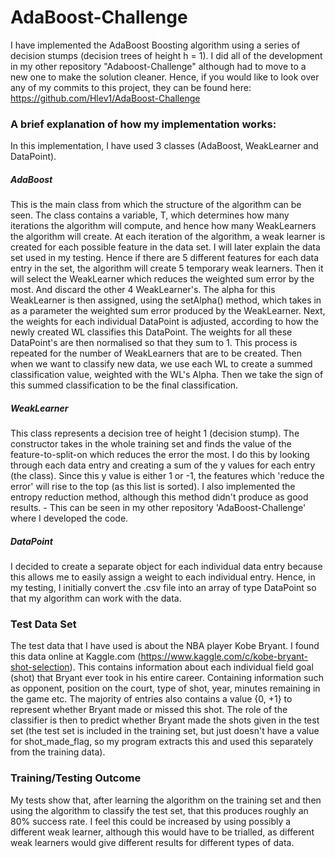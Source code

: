 # AdaBoost-Challenge

I have implemented the AdaBoost Boosting algorithm using a series of decision stumps (decision trees of height h = 1).
I did all of the development in my other repository "Adaboost-Challenge" although had to move to a new one to make the solution cleaner. Hence, if you would like to look over any of my commits to this project, they can be found here: https://github.com/Hlev1/AdaBoost-Challenge

### A brief explanation of how my implementation works:
In this implementation, I have used 3 classes (AdaBoost, WeakLearner and DataPoint).
##### AdaBoost 
This is the main class from which the structure of the algorithm can be seen. The class contains a variable, T, which determines how many iterations the algorithm will compute, and hence how many WeakLearners the algorithm will create. At each iteration of the algorithm, a weak learner is created for each possible feature in the data set. I will later explain the data set used in my testing. Hence if there are 5 different features for each data entry in the set, the algorithm will create 5 temporary weak learners. Then it will select the WeakLearner which reduces the weighted sum error by the most. And discard the other 4 WeakLearner's. The alpha for this WeakLearner is then assigned, using the setAlpha() method, which takes in as a parameter the weighted sum error produced by the WeakLearner. Next, the weights for each individual DataPoint is adjusted, according to how the newly created WL classifies this DataPoint. The weights for all these DataPoint's are then normalised so that they sum to 1.
This process is repeated for the number of WeakLearners that are to be created. Then when we want to classify new data, we use each WL to create a summed classification value, weighted with the WL's Alpha. Then we take the sign of this summed classification to be the final classification.

##### WeakLearner
This class represents a decision tree of height 1 (decision stump). The constructor takes in the whole training set and finds the value of the feature-to-split-on which reduces the error the most. I do this by looking through each data entry and creating a sum of the y values for each entry (the class). Since this y value is either 1 or -1, the features which 'reduce the error' will rise to the top (as this list is sorted). I also implemented the entropy reduction method, although this method didn't produce as good results. - This can be seen in my other repository 'AdaBoost-Challenge' where I developed the code.

##### DataPoint
I decided to create a separate object for each individual data entry because this allows me to easily assign a weight to each individual entry. Hence, in my testing, I initially convert the .csv file into an array of type DataPoint so that my algorithm can work with the data.

### Test Data Set
The test data that I have used is about the NBA player Kobe Bryant. I found this data online at Kaggle.com (https://www.kaggle.com/c/kobe-bryant-shot-selection). This contains information about each individual field goal (shot) that Bryant ever took in his entire career. Containing information such as opponent, position on the court, type of shot, year, minutes remaining in the game etc. The majority of entries also contains a value {0, +1} to represent whether Bryant made or missed this shot. The role of the classifier is then to predict whether Bryant made the shots given in the test set (the test set is included in the training set, but just doesn't have a value for shot_made_flag, so my program extracts this and used this separately from the training data).

### Training/Testing Outcome
My tests show that, after learning the algorithm on the training set and then using the algorithm to classify the test set, that this produces roughly an 80% success rate. I feel this could be increased by using possibly a different weak learner, although this would have to be trialled, as different weak learners would give different results for different types of data.